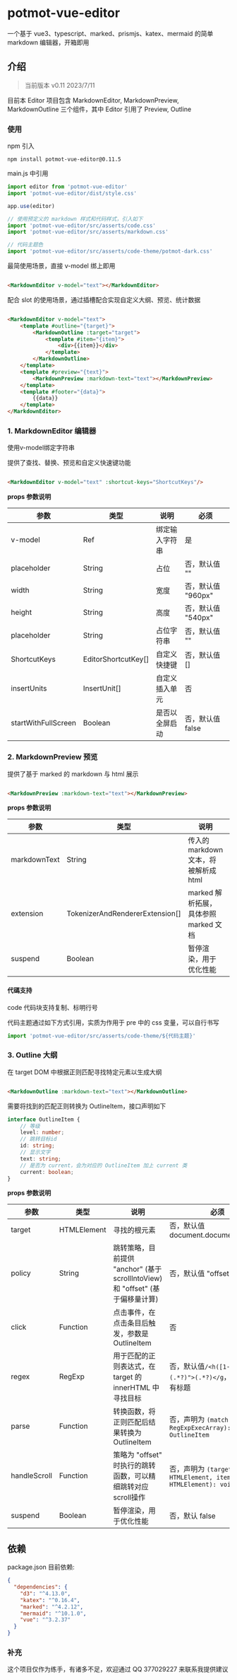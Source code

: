 # potmot-vue-editor

一个基于 vue3、typescript、marked、prismjs、katex、mermaid 的简单 markdown 编辑器，开箱即用

## 介绍

> 当前版本 v0.11 2023/7/11

目前本 Editor 项目包含 MarkdownEditor, MarkdownPreview, MarkdownOutline 三个组件，其中 Editor 引用了 Preview, Outline

### 使用

npm 引入

```
npm install potmot-vue-editor@0.11.5
```

main.js 中引用

```javascript
import editor from 'potmot-vue-editor'
import 'potmot-vue-editor/dist/style.css'

app.use(editor)

// 使用预定义的 markdown 样式和代码样式，引入如下
import 'potmot-vue-editor/src/asserts/code.css'
import 'potmot-vue-editor/src/asserts/markdown.css'

// 代码主题色
import 'potmot-vue-editor/src/asserts/code-theme/potmot-dark.css'
```

最简使用场景，直接 v-model 绑上即用

```html

<MarkdownEditor v-model="text"></MarkdownEditor>
```

配合 slot 的使用场景，通过插槽配合实现自定义大纲、预览、统计数据

```html

<MarkdownEditor v-model="text">
    <template #outline="{target}">
        <MarkdownOutline :target="target">
            <template #item="{item}">
                <div>{{item}}</div>
            </template>
        </MarkdownOutline>
    </template>
    <template #preview="{text}">
        <MarkdownPreview :markdown-text="text"></MarkdownPreview>
    </template>
    <template #footer="{data}">
        {{data}}
    </template>
</MarkdownEditor>
```

### 1. MarkdownEditor 编辑器

使用v-model绑定字符串

提供了查找、替换、预览和自定义快速键功能

```html

<MarkdownEditor v-model="text" :shortcut-keys="ShortcutKeys"/>
```

**props 参数说明**

| 参数                  | 类型                  | 说明      | 必须            |
|---------------------|---------------------|---------|---------------|
| v-model             | Ref<String>         | 绑定输入字符串 | 是             |
| placeholder         | String              | 占位      | 否，默认值 ""      |
| width               | String              | 宽度      | 否，默认值 "960px" |
| height              | String              | 高度      | 否，默认值 "540px" |
| placeholder         | String              | 占位字符串   | 否，默认值 ""      |
| ShortcutKeys        | EditorShortcutKey[] | 自定义快捷键  | 否，默认值 []      |
| insertUnits         | InsertUnit[]        | 自定义插入单元 | 否             |
| startWithFullScreen | Boolean             | 是否以全屏启动 | 否，默认值 false   |

### 2. MarkdownPreview 预览

提供了基于 marked 的 markdown 与 html 展示

```html

<MarkdownPreview :markdown-text="text"></MarkdownPreview>
```

**props 参数说明**

| 参数           | 类型                              | 说明                         | 必须         |
|--------------|---------------------------------|----------------------------|------------|
| markdownText | String                          | 传入的markdown文本，将被解析成html    | 是          |
| extension    | TokenizerAndRendererExtension[] | marked 解析拓展，具体参照 marked 文档 | 否，默认值 []   |
| suspend      | Boolean                         | 暂停渲染，用于优化性能                | 否，默认 false |

#### 代碼支持

code 代码块支持复制、标明行号

代码主题通过如下方式引用，实质为作用于 pre 中的 css 变量，可以自行书写

```typescript
import 'potmot-vue-editor/src/asserts/code-theme/${代码主题}'
```

### 3. Outline 大纲

在 target DOM 中根据正则匹配寻找特定元素以生成大纲

```html

<MarkdownOutline :markdown-text="text"></MarkdownOutline>
```

需要将找到的匹配正则转换为 OutlineItem，接口声明如下

```typescript
interface OutlineItem {
    // 等级
    level: number;
    // 跳转目标id
    id: string;
    // 显示文字
    text: string;
    // 是否为 current，会为对应的 OutlineItem 加上 current 类
    current: boolean;
}
```

**props 参数说明**

| 参数           | 类型          | 说明                                                         | 必须                                                     |
|--------------|-------------|------------------------------------------------------------|--------------------------------------------------------|
| target       | HTMLElement | 寻找的根元素                                                     | 否，默认值 document.documentElement                         |
| policy       | String      | 跳转策略，目前提供 "anchor" (基于scrollIntoView) 和 "offset" (基于偏移量计算) | 否，默认值 "offset"                                         |
| click        | Function    | 点击事件，在点击条目后触发，参数是 OutlineItem                              | 否                                                      |
| regex        | RegExp      | 用于匹配的正则表达式，在 target 的 innerHTML 中寻找目标                      | 否，默认值`/<h([1-6]) id="(.*?)">(.*?)</g`，即寻找所有标题          |
| parse        | Function    | 转换函数，将正则匹配后结果转换为 OutlineItem                               | 否，声明为 `(match: RegExpExecArray): OutlineItem`          |
| handleScroll | Function    | 策略为 "offset" 时执行的跳转函数，可以精细跳转对应scroll操作                     | 否，声明为 `(target: HTMLElement, item: HTMLElement): void` |
| suspend      | Boolean     | 暂停渲染，用于优化性能                                                | 否，默认 false                                             |

## 依赖

package.json 目前依赖:

```json
{
  "dependencies": {
    "d3": "^4.13.0",
    "katex": "^0.16.4",
    "marked": "^4.2.12",
    "mermaid": "^10.1.0",
    "vue": "^3.2.37"
  }
}

```

### 补充

这个项目仅作为练手，有诸多不足，欢迎通过 QQ 377029227 来联系我提供建议